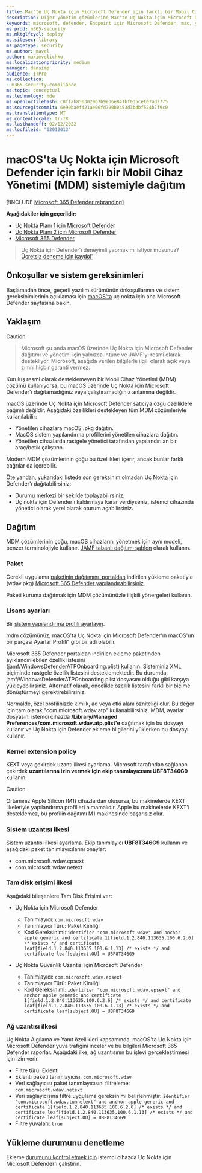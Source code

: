 ```yaml
---
title: Mac'te Uç Nokta için Microsoft Defender için farklı bir Mobil Cihaz Yönetimi (MDM) sistemiyle dağıtım
description: Diğer yönetim çözümlerine Mac'te Uç Nokta için Microsoft Defender'ı yükleyin.
keywords: microsoft, defender, Endpoint için Microsoft Defender, mac, yükleme, deploy, macos, catalina, mojave, high sierra
ms.prod: m365-security
ms.mktglfcycl: deploy
ms.sitesec: library
ms.pagetype: security
ms.author: mavel
author: maximvelichko
ms.localizationpriority: medium
manager: dansimp
audience: ITPro
ms.collection:
- m365-security-compliance
ms.topic: conceptual
ms.technology: mde
ms.openlocfilehash: c8ffab850302967b9e36e841bf035cef07ad2775
ms.sourcegitcommit: 6e90baef421ae06fd790b0453d3bdbf624b7f9c0
ms.translationtype: MT
ms.contentlocale: tr-TR
ms.lasthandoff: 02/12/2022
ms.locfileid: "63012013"
---
```

# <a name="deployment-with-a-different-mobile-device-management-mdm-system-for-microsoft-defender-for-endpoint-on-macos"></a>macOS'ta Uç Nokta için Microsoft Defender için farklı bir Mobil Cihaz Yönetimi (MDM) sistemiyle dağıtım

[!INCLUDE [Microsoft 365 Defender rebranding](../../includes/microsoft-defender.md)]


**Aşağıdakiler için geçerlidir:**
- [Uç Nokta Planı 1 için Microsoft Defender](https://go.microsoft.com/fwlink/p/?linkid=2154037)
- [Uç Nokta Planı 2 için Microsoft Defender](https://go.microsoft.com/fwlink/p/?linkid=2154037)
- [Microsoft 365 Defender](https://go.microsoft.com/fwlink/?linkid=2118804)

> Uç Nokta için Defender'ı deneyimli yapmak mı istiyor musunuz? [Ücretsiz deneme için kaydol'](https://signup.microsoft.com/create-account/signup?products=7f379fee-c4f9-4278-b0a1-e4c8c2fcdf7e&ru=https://aka.ms/MDEp2OpenTrial?ocid=docs-wdatp-investigateip-abovefoldlink)
 
## <a name="prerequisites-and-system-requirements"></a>Önkoşullar ve sistem gereksinimleri

Başlamadan önce, geçerli yazılım sürümünün önkoşullarının ve sistem gereksinimlerinin açıklaması için [macOS'ta](microsoft-defender-endpoint-mac.md) uç nokta için ana Microsoft Defender sayfasına bakın.


## <a name="approach"></a>Yaklaşım

> [!CAUTION]

> Microsoft şu anda macOS üzerinde Uç Nokta için Microsoft Defender dağıtımı ve yönetimi için yalnızca Intune ve JAMF'yi resmi olarak destekliyor. Microsoft, aşağıda verilen bilgilerle ilgili olarak açık veya zımni hiçbir garanti vermez.

Kuruluş resmi olarak desteklemeyen bir Mobil Cihaz Yönetimi (MDM) çözümü kullanıyorsa, bu macOS üzerinde Uç Nokta için Microsoft Defender'ı dağıtamadığınız veya çalıştıramadığınız anlamına değildir.

macOS üzerinde Uç Nokta için Microsoft Defender satıcıya özgü özelliklere bağımlı değildir. Aşağıdaki özellikleri destekleyen tüm MDM çözümleriyle kullanılabilir:

- Yönetilen cihazlara macOS .pkg dağıtın.
- MacOS sistem yapılandırma profillerini yönetilen cihazlara dağıtın.
- Yönetilen cihazlarda rastgele yönetici tarafından yapılandırılan bir araç/betik çalıştırın.

Modern MDM çözümlerinin çoğu bu özellikleri içerir, ancak bunlar farklı çağrılar da içerebilir.

Öte yandan, yukarıdaki listede son gereksinim olmadan Uç Nokta için Defender'ı dağıtabilirsiniz:

- Durumu merkezi bir şekilde toplayabilirsiniz.
- Uç nokta için Defender'ı kaldırmaya karar verdiyseniz, istemci cihazında yönetici olarak yerel olarak oturum açabilirsiniz.

## <a name="deployment"></a>Dağıtım

MDM çözümlerinin çoğu, macOS cihazlarını yönetmek için aynı modeli, benzer terminolojiyle kullanır. [JAMF tabanlı dağıtımı şablon](mac-install-with-jamf.md) olarak kullanın.

### <a name="package"></a>Paket

Gerekli uygulama [paketinin dağıtımını, portaldan](mac-install-with-jamf.md) indirilen yükleme paketiyle (wdav.pkg) [Microsoft 365 Defender yapılandırabilirsiniz](mac-install-with-jamf.md).

Paketi kuruma dağıtmak için MDM çözümünüzle ilişkili yönergeleri kullanın.

### <a name="license-settings"></a>Lisans ayarları

Bir [sistem yapılandırma profili ayarlayın](mac-install-with-jamf.md). 

mdm çözümünüz, macOS'ta Uç Nokta için Microsoft Defender'ın macOS'un bir parçası Ayarlar Profili" gibi bir adı olabilir.

Microsoft 365 Defender portaldan indirilen ekleme paketinden ayıklandırilebilen özellik listesini (jamf/WindowsDefenderATPOnboarding.plist[) kullanın](mac-install-with-jamf.md).
Sisteminiz XML biçiminde rastgele özellik listesini desteklemektedir. Bu durumda, jamf/WindowsDefenderATPOnboarding.plist dosyasını olduğu gibi karşıya yükleyebilirsiniz.
Alternatif olarak, öncelikle özellik listesini farklı bir biçime dönüştürmeyi gerektirebilirsiniz.

Normalde, özel profilinizde kimlik, ad veya etki alanı özniteliği olur. Bu değer için tam olarak "com.microsoft.wdav.atp" kullanabilirsiniz.
MDM, ayarlar dosyasını istemci cihazda **/Library/Managed Preferences/com.microsoft.wdav.atp.plist'e** dağıtmak için bu dosyayı kullanır ve Uç Nokta için Defender ekleme bilgilerini yüklerken bu dosyayı kullanır.

### <a name="kernel-extension-policy"></a>Kernel extension policy

KEXT veya çekirdek uzantı ilkesi ayarlama. Microsoft tarafından sağlanan çekirdek **uzantılarına izin vermek için ekip tanımlayıcısını UBF8T346G9** kullanın.

> [!CAUTION]
> Ortamınız Apple Silicon (M1) cihazlardan oluşursa, bu makinelerde KEXT ilkeleriyle yapılandırma profilleri almamalıdır.
> Apple bu makinelerde KEXT'i desteklemez, bu profilin dağıtımı M1 makinesinde başarısız olur.

### <a name="system-extension-policy"></a>Sistem uzantısı ilkesi

Sistem uzantısı ilkesi ayarlama. Ekip tanımlayıcı **UBF8T346G9** kullanın ve aşağıdaki paket tanımlayıcılarını onaylar:

- com.microsoft.wdav.epsext
- com.microsoft.wdav.netext

### <a name="full-disk-access-policy"></a>Tam disk erişimi ilkesi

Aşağıdaki bileşenlere Tam Disk Erişimi ver:

- Uç Nokta için Microsoft Defender
    - Tanımlayıcı: `com.microsoft.wdav`
    - Tanımlayıcı Türü: Paket Kimliği
    - Kod Gereksinimi: `identifier "com.microsoft.wdav" and anchor apple generic and certificate 1[field.1.2.840.113635.100.6.2.6] /* exists */ and certificate leaf[field.1.2.840.113635.100.6.1.13] /* exists */ and certificate leaf[subject.OU] = UBF8T346G9`

- Uç Nokta Güvenlik Uzantısı için Microsoft Defender
    - Tanımlayıcı: `com.microsoft.wdav.epsext`
    - Tanımlayıcı Türü: Paket Kimliği
    - Kod Gereksinimi: `identifier "com.microsoft.wdav.epsext" and anchor apple generic and certificate 1[field.1.2.840.113635.100.6.2.6] /* exists */ and certificate leaf[field.1.2.840.113635.100.6.1.13] /* exists */ and certificate leaf[subject.OU] = UBF8T346G9`

### <a name="network-extension-policy"></a>Ağ uzantısı ilkesi

Uç Nokta Algılama ve Yanıt özellikleri kapsamında, macOS'ta Uç Nokta için Microsoft Defender yuva trafiğini inceler ve bu bilgileri Microsoft 365 Defender raporlar. Aşağıdaki ilke, ağ uzantısının bu işlevi gerçekleştirmesi için izin verir.

- Filtre türü: Eklenti
- Eklenti paketi tanımlayıcısı: `com.microsoft.wdav`
- Veri sağlayıcısı paket tanımlayıcısını filtreleme: `com.microsoft.wdav.netext`
- Veri sağlayıcısına filtre uygulama gereksinimi belirlenmiştir: `identifier "com.microsoft.wdav.tunnelext" and anchor apple generic and certificate 1[field.1.2.840.113635.100.6.2.6] /* exists */ and certificate leaf[field.1.2.840.113635.100.6.1.13] /* exists */ and certificate leaf[subject.OU] = UBF8T346G9`
- Filtre yuvaları: `true`

## <a name="check-installation-status"></a>Yükleme durumunu denetleme

Ekleme [durumunu kontrol etmek için](mac-install-with-jamf.md) istemci cihazda Uç Nokta için Microsoft Defender'ı çalıştırın.
